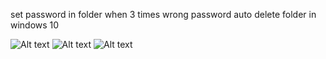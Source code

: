 set password in folder when 3 times wrong password auto delete folder in windows 10

![Alt text](URL "Folder Locker 05-04-2024 09_17_54.png")
![Alt text](URL "Folder Locker 05-04-2024 09_18_31.png.png")
![Alt text](URL "Folder Locker 05-04-2024 09_19_34.png.png")
